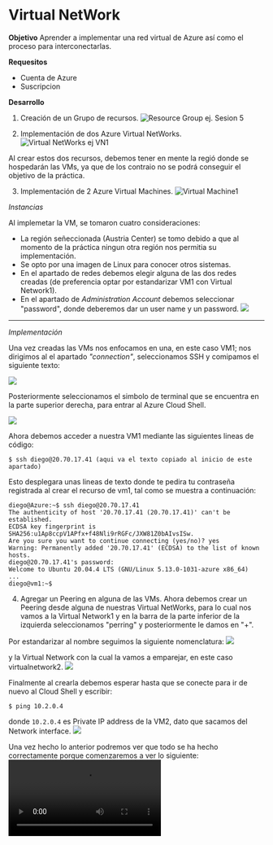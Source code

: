 #  Virtual NetWork

**Objetivo**
Aprender a implementar una red virtual de Azure así como el proceso para interconectarlas.

**Requesitos**
* Cuenta de Azure
* Suscripcion

**Desarrollo**
1. Creación de un Grupo de recursos.
![Resource Group ej. Sesion 5](../Pr%C3%A1ctica5/Images/Resource%20Group.png)

2. Implementación de dos Azure Virtual NetWorks.
![Virtual NetWorks ej VN1](../Pr%C3%A1ctica5/Images/Virtual%20Networks.png)

Al crear estos dos recursos, debemos tener en mente la regió donde se hospedarán las VMs, ya que de los contraio no se podrá conseguir el objetivo de la práctica.

3. Implementación de 2 Azure Virtual Machines.
![Virtual Machine1](../Pr%C3%A1ctica5/Images/VM1.png)

*Instancias*

Al implemetar la VM, se tomaron cuatro consideraciones: 
* La región señeccionada (Austria Center) se tomo debido a que al momento de la práctica ningun otra región nos permitia su implementación.
* Se opto por una imagen de Linux para conocer otros sistemas.
* En el apartado de redes debemos elegir alguna de las dos redes creadas (de preferencia optar por estandarizar VM1 con Virtual Network1).
* En el apartado de *Administration Account* debemos seleccionar "password", donde deberemos dar un user name y un password.
![](../Pr%C3%A1ctica5/Images/Administration%20Account.png)
---------

*Implementación*

Una vez creadas las VMs nos enfocamos en una, en este caso VM1; nos dirigimos al el apartado *"connection"*, seleccionamos SSH y comipamos el siguiente texto:

![](../Pr%C3%A1ctica5/Images/Connection.png)

Posteriormente seleccionamos el simbolo de terminal que se encuentra en la parte superior derecha, para entrar al Azure Cloud Shell.

![](../Pr%C3%A1ctica5/Images/Cloud%20Shell.png)

Ahora debemos acceder a nuestra VM1 mediante las siguientes lineas de código:

```
$ ssh diego@20.70.17.41 (aqui va el texto copiado al inicio de este apartado)
```
Esto desplegara unas lineas de texto donde te pedira tu contraseña registrada al crear el recurso de vm1, tal como se muestra a continuación:
````
diego@Azure:~$ ssh diego@20.70.17.41
The authenticity of host '20.70.17.41 (20.70.17.41)' can't be established.
ECDSA key fingerprint is SHA256:u1Ap8ccpV1APfx+f48Nli9rRGFc/JXW81Z0bAIvsISw.
Are you sure you want to continue connecting (yes/no)? yes 
Warning: Permanently added '20.70.17.41' (ECDSA) to the list of known hosts.
diego@20.70.17.41's password: 
Welcome to Ubuntu 20.04.4 LTS (GNU/Linux 5.13.0-1031-azure x86_64)
...
diego@vm1:~$
````

4. Agregar un Peering en alguna de las VMs.
Ahora debemos crear un Peering desde alguna de nuestras Virtual NetWorks, para lo cual nos vamos a la Virtual Network1 y en la barra de la parte inferior de la izquierda seleccionamos "perring" y posteriormente le damos en "+".

Por estandarizar al nombre seguimos la siguiente nomenclatura:
![](../Pr%C3%A1ctica5/Images/Perring.png)

y la Virtual Network con la cual la vamos a emparejar, en este caso virtualnetwork2.
![](../Pr%C3%A1ctica5/Images/Peering%20connection.png)

Finalmente al crearla debemos esperar hasta que se conecte para ir de nuevo al Cloud Shell y escribir:

```
$ ping 10.2.0.4
```
donde ```10.2.0.4``` es Private IP address de la VM2, dato que sacamos del Network interface.
![](../Pr%C3%A1ctica5/Images/Network%20Interface.png) 

Una vez hecho lo anterior podremos ver que todo se ha hecho correctamente porque comenzaremos a ver lo siguiente:
![](../Pr%C3%A1ctica5/Videos/running%20peering.mp4)